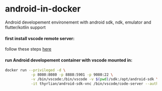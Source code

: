 # android-in-docker
Android developement environement with android sdk, ndk, emulator and flutter/kotlin support

#### first install vscode remote server:
follow these steps [here](https://github.com/CastHash532/vscode-in-docker)    
    
#### run Android developement container with vscode mounted in:
```bash
docker run --privileged -d \
            -p 8080:8080 -p 8888:5901 -p 9080:22 \
            -v /bin/vscode:/bin/vscode -v $(pwd)/sdk:/opt/android-sdk \
            -it thyrlian/android-sdk-vnc /bin/vscode/code-server --auth none
```
